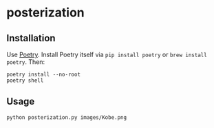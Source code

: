 # posterization

## Installation

Use [Poetry](https://python-poetry.org/). Install Poetry itself via `pip install poetry` or `brew install poetry`. Then:

    poetry install --no-root
    poetry shell

## Usage

    python posterization.py images/Kobe.png
